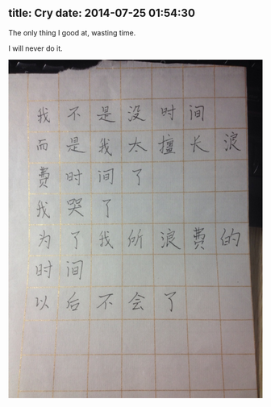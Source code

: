 title: Cry
date: 2014-07-25 01:54:30
---

The only thing I good at, wasting time.

I will never do it.

![cry.jpg](/uploads/2014/07/cry.jpg)